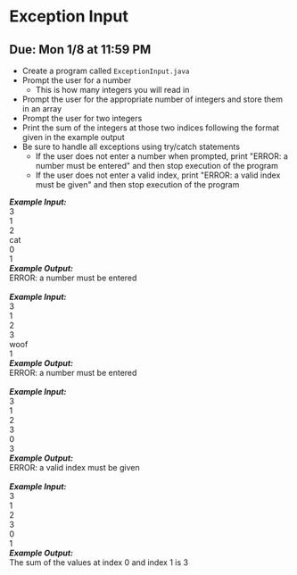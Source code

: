 # Exception Input

## Due: Mon 1/8 at 11:59 PM

- Create a program called `ExceptionInput.java`
- Prompt the user for a number
  - This is how many integers you will read in
- Prompt the user for the appropriate number of integers and store them in an array
- Prompt the user for two integers
- Print the sum of the integers at those two indices following the format given in the example output
- Be sure to handle all exceptions using try/catch statements
  - If the user does not enter a number when prompted, print "ERROR: a number must be entered" and then stop execution of the program
  - If the user does not enter a valid index, print "ERROR: a valid index must be given" and then stop execution of the program

***Example Input:***\
3\
1\
2\
cat\
0\
1\
***Example Output:***\
ERROR: a number must be entered\
\
***Example Input:***\
3\
1\
2\
3\
woof\
1\
***Example Output:***\
ERROR: a number must be entered\
\
***Example Input:***\
3\
1\
2\
3\
0\
3\
***Example Output:***\
ERROR: a valid index must be given\
\
***Example Input:***\
3\
1\
2\
3\
0\
1\
***Example Output:***\
The sum of the values at index 0 and index 1 is 3
